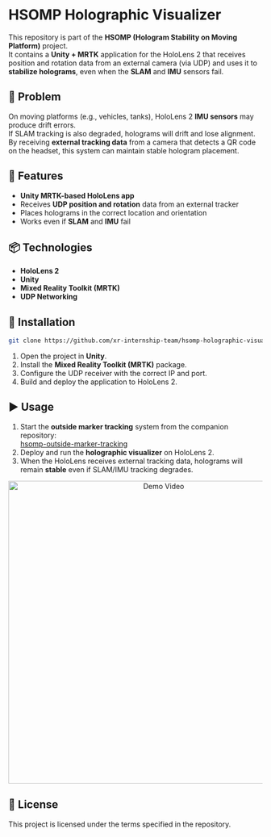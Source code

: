 # HSOMP Holographic Visualizer

This repository is part of the **HSOMP (Hologram Stability on Moving Platform)** project.  
It contains a **Unity + MRTK** application for the HoloLens 2 that receives position and rotation data from an external camera (via UDP) and uses it to **stabilize holograms**, even when the **SLAM** and **IMU** sensors fail.


## 📌 Problem
On moving platforms (e.g., vehicles, tanks), HoloLens 2 **IMU sensors** may produce drift errors.  
If SLAM tracking is also degraded, holograms will drift and lose alignment.  
By receiving **external tracking data** from a camera that detects a QR code on the headset, this system can maintain stable hologram placement.

## 🚀 Features
- **Unity MRTK-based HoloLens app**  
- Receives **UDP position and rotation** data from an external tracker  
- Places holograms in the correct location and orientation  
- Works even if **SLAM** and **IMU** fail


## 📦 Technologies
- **HoloLens 2**
- **Unity**
- **Mixed Reality Toolkit (MRTK)**
- **UDP Networking**


## 🔧 Installation
```bash
git clone https://github.com/xr-internship-team/hsomp-holographic-visualizer.git
```
1. Open the project in **Unity**.  
2. Install the **Mixed Reality Toolkit (MRTK)** package.  
3. Configure the UDP receiver with the correct IP and port.  
4. Build and deploy the application to HoloLens 2.

## ▶ Usage
1. Start the **outside marker tracking** system from the companion repository:  
   [hsomp-outside-marker-tracking](https://github.com/xr-internship-team/hsomp-outside-marker-tracking)  
2. Deploy and run the **holographic visualizer** on HoloLens 2.  
3. When the HoloLens receives external tracking data, holograms will remain **stable** even if SLAM/IMU tracking degrades.

<p align="center">
  <img src="./docs/demo_video.gif" alt="Demo Video" width="600" />
</p>

## 📜 License
This project is licensed under the terms specified in the repository.
